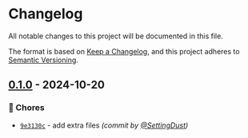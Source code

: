 # Changelog
All notable changes to this project will be documented in this file.

The format is based on [Keep a Changelog](https://keepachangelog.com/en/1.0.0/),
and this project adheres to [Semantic Versioning](https://semver.org/spec/v2.0.0.html).

## [0.1.0] - 2024-10-20
### :wrench: Chores
- [`9e3130c`](https://github.com/SettingDust/ResourceCondition/commit/9e3130c9ed67c66375eb5c61b487cfa2dab57dd4) - add extra files *(commit by [@SettingDust](https://github.com/SettingDust))*

[0.1.0]: https://github.com/SettingDust/ResourceCondition/compare/0.0.0...0.1.0
